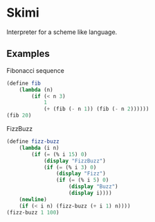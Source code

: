# Skimi

Interpreter for a scheme like language.

## Examples

Fibonacci sequence

```scheme
(define fib
    (lambda (n)
        (if (< n 3)
            1
            (+ (fib (- n 1)) (fib (- n 2))))))
(fib 20)
```

FizzBuzz

```scheme
(define fizz-buzz
    (lambda (i n)
        (if (= (% i 15) 0)
            (display "FizzBuzz")
            (if (= (% i 3) 0)
                (display "Fizz")
                (if (= (% i 5) 0)
                    (display "Buzz")
                    (display i))))
    (newline)
    (if (< i n) (fizz-buzz (+ i 1) n))))
(fizz-buzz 1 100)
```
